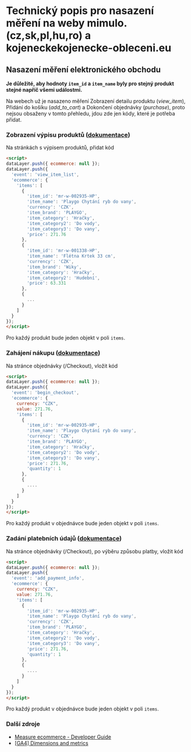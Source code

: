 # Technický popis pro nasazení měření na weby mimulo.(cz,sk,pl,hu,ro) a kojeneckekojenecke-obleceni.eu


## Nasazení měření elektronického obchodu

**Je důležité, aby hodnoty `item_id` a `item_name` byly pro stejný produkt stejné napříč všemi událostmi.**

Na webech už je nasazeno měření Zobrazení detailu produktu (*view_item*), Přidání do košíku (*add_to_cart*) a Dokončení objednávky (*purchase*), proto nejsou obsaženy v tomto přehledu, jdou zde jen kódy, které je potřeba přidat.

### Zobrazení výpisu produktů ([dokumentace](https://developers.google.com/analytics/devguides/collection/ga4/ecommerce?client_type=gtm#view_item_list-gtm))
Na stránkách s výpisem produktů, přidat kód

```html
<script>
dataLayer.push({ ecommerce: null });
dataLayer.push({
  'event': 'view_item_list',
  'ecommerce': {
    'items': [
      {
        'item_id': 'mr-w-002935-HP',
        'item_name': 'Playgo Chytání ryb do vany',
        'currency': 'CZK',
        'item_brand': 'PLAYGO',
        'item_category': 'Hračky',
        'item_category2': 'Do vody',
        'item_category3': 'Do vany',
        'price': 271.76
      },
      {
        'item_id': 'mr-w-001338-HP',
        'item_name': 'Flétna Krtek 33 cm',
        'currency': 'CZK',
        'item_brand': 'Wiky',
        'item_category': 'Hračky',
        'item_category2': 'Hudební',
        'price': 63.331
      },
      {
        ...
      }
    ]
  }
});
</script>
```

Pro každý produkt bude jeden objekt v poli `items`.


### Zahájení nákupu ([dokumentace](https://developers.google.com/analytics/devguides/collection/ga4/ecommerce?client_type=gtm#begin_checkout-gtm))
Na stránce objednávky (/Checkout), vložit kód

```html
<script>
dataLayer.push({ ecommerce: null });
dataLayer.push({
  'event': 'begin_checkout',
  'ecommerce': {
    currency: "CZK",
    value: 271.76,
    'items': [
      {
        'item_id': 'mr-w-002935-HP',
        'item_name': 'Playgo Chytání ryb do vany',
        'currency': 'CZK',
        'item_brand': 'PLAYGO',
        'item_category': 'Hračky',
        'item_category2': 'Do vody',
        'item_category3': 'Do vany',
        'price': 271.76,
        'quantity': 1
      },
      {
        ....
      }
    ]
  }
});
</script>
```

Pro každý produkt v objednávce bude jeden objekt v poli `items`.


### Zadání platebních údajů ([dokumentace](https://developers.google.com/analytics/devguides/collection/ga4/ecommerce?client_type=gtm#add_payment_info-gtm))
Na stránce objednávky (/Checkout), po výběru způsobu platby, vložit kód

```html
<script>
dataLayer.push({ ecommerce: null });
dataLayer.push({
  'event': 'add_payment_info',
  'ecommerce': {
    currency: "CZK",
    value: 271.76,
    'items': [
      {
        'item_id': 'mr-w-002935-HP',
        'item_name': 'Playgo Chytání ryb do vany',
        'currency': 'CZK',
        'item_brand': 'PLAYGO',
        'item_category': 'Hračky',
        'item_category2': 'Do vody',
        'item_category3': 'Do vany',
        'price': 271.76,
        'quantity': 1
      },
      {
        ....
      }
    ]
  }
});
</script>
```

Pro každý produkt v objednávce bude jeden objekt v poli `items`.


### Další zdroje

* [Measure ecommerce - Developer Guide](https://developers.google.com/analytics/devguides/collection/ga4/ecommerce?client_type=gtm)
* [[GA4] Dimensions and metrics](https://support.google.com/analytics/answer/9143382#dimensions&zippy=%2Cecommerce)
